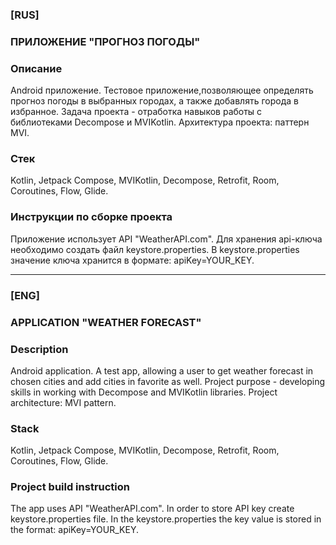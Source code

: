 ### [RUS]

### ПРИЛОЖЕНИЕ "ПРОГНОЗ ПОГОДЫ"

### Описание
Android приложение. Тестовое приложение,позволяющее определять прогноз погоды в выбранных городах, а также добавлять города в избранное.
Задача проекта - отработка навыков работы с библиотеками Decompose и MVIKotlin.
Архитектура проекта: паттерн MVI.

### Стек
Kotlin, Jetpack Compose, MVIKotlin, Decompose, Retrofit, Room, Coroutines, Flow, Glide.

### Инструкции по сборке проекта

Приложение использует API "WeatherAPI.com".
Для хранения api-ключа необходимо создать файл keystore.properties.
В keystore.properties значение ключа хранится в формате: apiKey=YOUR_KEY.

-------------------------------------------------------------------------------------------

### [ENG]

### APPLICATION "WEATHER FORECAST"

### Description
Android application. A test app, allowing a user to get weather forecast in chosen cities and add cities in favorite as well.
Project purpose - developing skills in working with Decompose and MVIKotlin libraries.
Project architecture: MVI pattern.

### Stack
Kotlin, Jetpack Compose, MVIKotlin, Decompose, Retrofit, Room, Coroutines, Flow, Glide.

### Project build instruction

The app uses API "WeatherAPI.com".
In order to store API key create keystore.properties file.
In the keystore.properties the key value is stored in the format: apiKey=YOUR_KEY.
